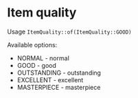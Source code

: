 # Item quality

Usage ```ItemQuality::of(ItemQuality::GOOD)```

Available options:
 * NORMAL - normal
 * GOOD - good
 * OUTSTANDING - outstanding
 * EXCELLENT - excellent
 * MASTERPIECE - masterpiece